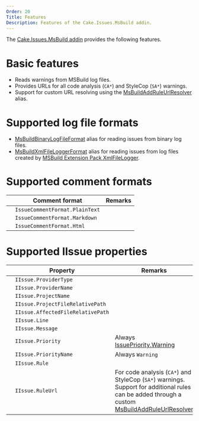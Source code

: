 ```yaml
---
Order: 20
Title: Features
Description: Features of the Cake.Issues.MsBuild addin.
---
```

The [Cake.Issues.MsBuild addin] provides the following features.

# Basic features

* Reads warnings from MSBuild log files.
* Provides URLs for all code analysis (`CA*`) and StyleCop (`SA*`) warnings.
* Support for custom URL resolving using the [MsBuildAddRuleUrlResolver] alias.

# Supported log file formats

* [MsBuildBinaryLogFileFormat] alias for reading issues from binary log files.
* [MsBuildXmlFileLoggerFormat] alias for reading issues from log files created by [MSBuild Extension Pack XmlFileLogger].

# Supported comment formats

|                                                                    | Comment format                 | Remarks                        |
|--------------------------------------------------------------------|--------------------------------|--------------------------------|
| <span class="glyphicon glyphicon-ok" style="color:green"></span>   | `IssueCommentFormat.PlainText` |                                |
| <span class="glyphicon glyphicon-remove" style="color:red"></span> | `IssueCommentFormat.Markdown`  |                                |
| <span class="glyphicon glyphicon-remove" style="color:red"></span> | `IssueCommentFormat.Html`      |                                |

# Supported IIssue properties

|                                                                  | Property                          | Remarks                        |
|------------------------------------------------------------------|-----------------------------------|--------------------------------|
| <span class="glyphicon glyphicon-ok" style="color:green"></span> | `IIssue.ProviderType`             |                                |
| <span class="glyphicon glyphicon-ok" style="color:green"></span> | `IIssue.ProviderName`             |                                |
| <span class="glyphicon glyphicon-ok" style="color:green"></span> | `IIssue.ProjectName`              |                                |
| <span class="glyphicon glyphicon-ok" style="color:green"></span> | `IIssue.ProjectFileRelativePath`  |                                |
| <span class="glyphicon glyphicon-ok" style="color:green"></span> | `IIssue.AffectedFileRelativePath` |                                |
| <span class="glyphicon glyphicon-ok" style="color:green"></span> | `IIssue.Line`                     |                                |
| <span class="glyphicon glyphicon-ok" style="color:green"></span> | `IIssue.Message`                  |                                |
| <span class="glyphicon glyphicon-ok" style="color:green"></span> | `IIssue.Priority`                 | Always [IssuePriority.Warning] |
| <span class="glyphicon glyphicon-ok" style="color:green"></span> | `IIssue.PriorityName`             | Always `Warning`               |
| <span class="glyphicon glyphicon-ok" style="color:green"></span> | `IIssue.Rule`                     |                                |
| <span class="glyphicon glyphicon-ok" style="color:green"></span> | `IIssue.RuleUrl`                  | For code analysis (`CA*`) and StyleCop (`SA*`) warnings. Support for additional rules can be added through a custom [MsBuildAddRuleUrlResolver] |

[Cake.Issues.MsBuild addin]: https://www.nuget.org/packages/Cake.Issues.MsBuild
[MSBuild Extension Pack XmlFileLogger]: http://www.msbuildextensionpack.com/help/4.0.5.0/html/242ab4fd-c2e2-f6aa-325b-7588725aed24.htm
[MsBuildAddRuleUrlResolver]: ../../../api/Cake.Issues.MsBuild/MsBuildIssuesAliases/93C21487
[MsBuildBinaryLogFileFormat]: ../../../api/Cake.Issues.MsBuild/MsBuildIssuesAliases/AD50C7E1
[MsBuildXmlFileLoggerFormat]: ../../../api/Cake.Issues.MsBuild/MsBuildIssuesAliases/051D7B6E
[IssuePriority.Warning]: ../../../api/Cake.Issues/IssuePriority/7A0CE07F
